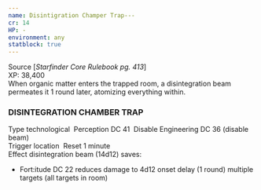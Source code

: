 ```yaml
---
name: Disintigration Champer Trap---
cr: 14
HP: -
environment: any
statblock: true
---
```

Source [_Starfinder Core Rulebook pg. 413_]  
XP: 38,400  
When organic matter enters the trapped room, a disintegration beam permeates it 1 round later, atomizing everything within.

### DISINTEGRATION CHAMBER TRAP

Type technological
 Perception DC 41
 Disable Engineering DC 36 (disable beam)  
Trigger location
 Reset 1 minute  
Effect disintegration beam (14d12)
saves:
  - Fort:itude DC 22 reduces damage to 4d12
onset delay (1 round)
multiple targets (all targets in room)